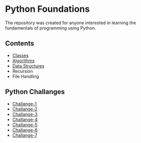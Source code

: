 # Python Foundations

The repository was created for anyone interested in learning the fundamentals of programming using Python.

## Contents

- [Classes](./classes) 
- [Algorithms](./algorithms)
- [Data Structures](./datastructures) 
- Recursion
- File Handling


## Python Challanges 

* [Challange-1](./daily_challanges/Monday.md)
* [Challange-2](./daily_challanges/Tuesday.md)
* [Challange-3](./daily_challanges/Wednesday.md) 
* [Challange-4](./daily_challanges/Thursday.md)
* [Challange-5](./daily_challanges/Friday.md)
* [Challange-6](./daily_challanges/Saturday.md) 
* [Challange-7](./daily_challanges/Sunday.md)




